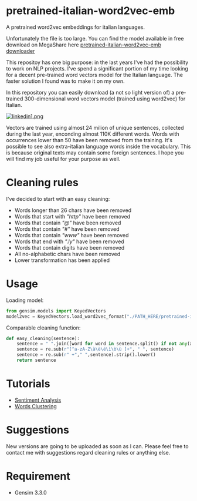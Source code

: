 # pretrained-italian-word2vec-emb

A pretrained word2vec embeddings for italian languages.

Unfortunately the file is too large. You can find the model available in free download on MegaShare here [pretrained-italian-word2vec-emb downloader](	https://megashare.megahd.com.br/72d)

This repositoy has one big purpose: in the last years I've had the possibility to work on NLP projects. I've spend a significant portion of my time looking for a decent pre-trained word vectors model for the Italian language. The faster solution I found was to make it on my own.

In this repository you can easily download (a not so light version of) a pre-trained 300-dimensional word vectors model (trained using word2vec) for Italian.

[![linkedin1.png](https://i.postimg.cc/fWKkcQdW/linkedin1.png)](https://postimg.cc/4nYJGMwj)

Vectors are trained using almost 24 milion of unique sentences, collected during the last year, enconding almost 110K different words. Words with occurrences lower than 50 have been removed from the training.
It's possible to see also extra-italian language words inside the vocabulary. This is because original texts may contain some foreign sentences.
I hope you will find my job useful for your purpose as well.

# Cleaning rules

I've decided to start with an easy cleaning:

* Words longer than 26 chars have been removed
* Words that start with *"http"* have been removed
* Words that contain *"@"* have been removed
* Words that contain *"#"* have been removed
* Words that contain *"www"* have been removed
* Words that end with *".ly"* have been removed
* Words that contain digits have been removed
* All no-alphabetic chars have been removed
* Lower transformation has been applied

# Usage 

Loading model:

``` python
from gensim.models import KeyedVectors
model2vec = KeyedVectors.load_word2vec_format("./PATH_HERE/pretrained-italian-word2vec-emb-300.bin", binary = True)
```


Comparable cleaning function:

``` python
def easy_cleaning(sentence):
    sentence = " ".join([word for word in sentence.split() if not any(x in word for x in ["@","#","http",".ly","www"])])
    sentence = re.sub(r"[^a-zA-Z\à\è\é\ì\ò\ù ]+", " ", sentence)
    sentence = re.sub(r" +"," ",sentence).strip().lower()
    return sentence
```

# Tutorials
* [Sentiment Analysis](https://github.com/frucci/pretrained-italian-word2vec-emb/blob/master/example/sentiment_analysis.ipynb)
* [Words Clustering](https://github.com/frucci/pretrained-italian-word2vec-emb/blob/master/example/word_clustering.ipynb)

# Suggestions

New versions are going to be uploaded as soon as I can. Please feel free to contact me with suggestions regard cleaning rules or anything else.

# Requirement

* Gensim 3.3.0
